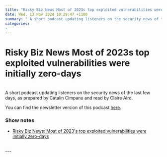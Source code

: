 ```yaml
---
title: "Risky Biz News Most of 2023s top exploited vulnerabilities were initially zero-days"
date: Wed, 13 Nov 2024 10:29:47 +1100
summary: " A short podcast updating listeners on the security news of the last few days, as prepared by Catalin Cimpanu and read by"
categories: 
- 
---
```

# Risky Biz News Most of 2023s top exploited vulnerabilities were initially zero-days


<br/>
A short podcast updating listeners on the security news of the last few days, as prepared by Catalin Cimpanu and read by Claire Aird.

You can find the newsletter version of this podcast [here](https://news.risky.biz).

### Show notes

-   [Risky Biz News: Most of 2023's top exploited vulnerabilities were initially zero-days](https://news.risky.biz/risky-biz-news-most-of-2023s-top-exploited-vulnerabilities-were-initially-zero-days/)

<br/>
---
